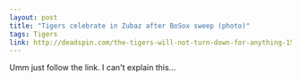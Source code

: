 ```yaml
---
layout: post
title: "Tigers celebrate in Zubaz after BoSox sweep (photo)"
tags: Tigers
link: http://deadspin.com/the-tigers-will-not-turn-down-for-anything-1578397379
---
```


Umm just follow the link.  I can't explain this...
